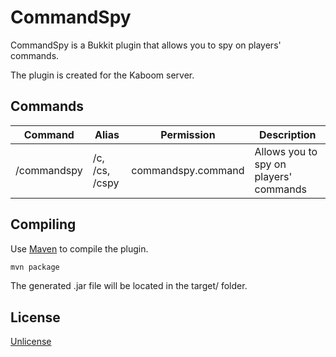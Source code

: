 # CommandSpy

CommandSpy is a Bukkit plugin that allows you to spy on players' commands.

The plugin is created for the Kaboom server.

## Commands

| Command | Alias | Permission | Description |
| ------- | ----- | ---------- | ----------- |
|/commandspy | /c, /cs, /cspy | commandspy.command | Allows you to spy on players' commands|

## Compiling

Use [Maven](https://maven.apache.org/) to compile the plugin.
```bash
mvn package
```
The generated .jar file will be located in the target/ folder.

## License
[Unlicense](https://unlicense.org/)
